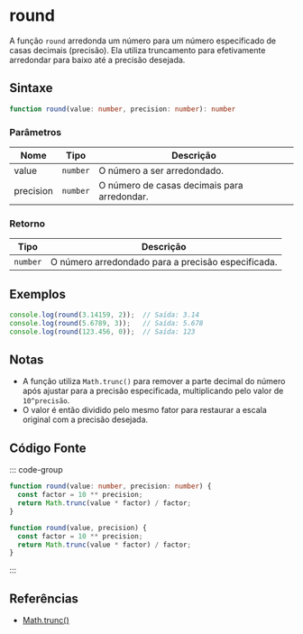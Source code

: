 # round

A função `round` arredonda um número para um número especificado de casas decimais (precisão). Ela utiliza truncamento para efetivamente arredondar para baixo até a precisão desejada.

## Sintaxe

```typescript
function round(value: number, precision: number): number
```

### Parâmetros

| Nome      | Tipo     | Descrição                                          |
|-----------|----------|----------------------------------------------------|
| value     | `number` | O número a ser arredondado.                        |
| precision | `number` | O número de casas decimais para arredondar.       |

### Retorno

| Tipo    | Descrição                                      |
|---------|------------------------------------------------|
| `number` | O número arredondado para a precisão especificada. |

## Exemplos

```typescript
console.log(round(3.14159, 2));  // Saída: 3.14
console.log(round(5.6789, 3));   // Saída: 5.678
console.log(round(123.456, 0));  // Saída: 123
```

## Notas

- A função utiliza `Math.trunc()` para remover a parte decimal do número após ajustar para a precisão especificada, multiplicando pelo valor de `10^precisão`.
- O valor é então dividido pelo mesmo fator para restaurar a escala original com a precisão desejada.

## Código Fonte

::: code-group
```typescript
function round(value: number, precision: number) {
  const factor = 10 ** precision;
  return Math.trunc(value * factor) / factor;
}
```

```javascript
function round(value, precision) {
  const factor = 10 ** precision;
  return Math.trunc(value * factor) / factor;
}
```
::: 

## Referências

- [Math.trunc()](https://developer.mozilla.org/pt-BR/docs/Web/JavaScript/Reference/Global_Objects/Math/trunc)
